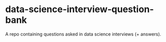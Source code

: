 # data-science-interview-question-bank
A repo containing questions asked in data science interviews (+ answers).

